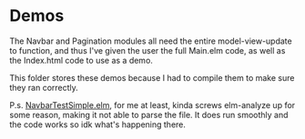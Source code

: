 # Demos

The Navbar and Pagination modules all need the entire model-view-update to function, and thus I've given the user the full Main.elm code, as well as the Index.html code to use as a demo.

This folder stores these demos because I had to compile them to make sure they ran correctly.

P.s. [NavbarTestSimple.elm](NavbarTestSimple.elm), for me at least, kinda screws elm-analyze up for some reason, making it not able to parse the file. It does run smoothly and the code works so idk what's happening there.
